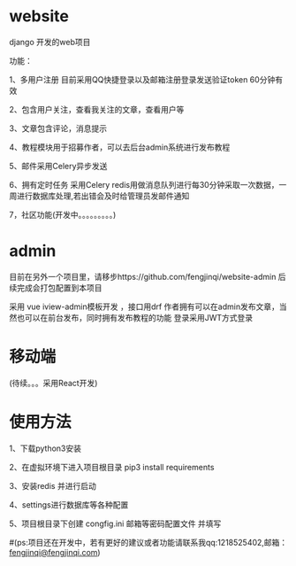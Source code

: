 # website
django 开发的web项目

功能：

1、多用户注册 目前采用QQ快捷登录以及邮箱注册登录发送验证token 60分钟有效

2、包含用户关注，查看我关注的文章，查看用户等

3、文章包含评论，消息提示

4、教程模块用于招募作者，可以去后台admin系统进行发布教程

5、邮件采用Celery异步发送

6、拥有定时任务 采用Celery redis用做消息队列进行每30分钟采取一次数据，一周进行数据库处理,若出错会及时给管理员发邮件通知

7，社区功能(开发中。。。。。。。。。)

# admin
目前在另外一个项目里，请移步https://github.com/fengjinqi/website-admin 后续完成会打包配置到本项目

采用 vue iview-admin模板开发 ，接口用drf 作者拥有可以在admin发布文章，当然也可以在前台发布，同时拥有发布教程的功能
登录采用JWT方式登录


# 移动端
(待续。。。采用React开发)

# 使用方法

1、下载python3安装

2、在虚拟环境下进入项目根目录 pip3 install requirements

3、安装redis 并进行启动

4、settings进行数据库等各种配置

5、项目根目录下创建 congfig.ini 邮箱等密码配置文件 并填写

#(ps:项目还在开发中，若有更好的建议或者功能请联系我qq:1218525402,邮箱：fengjinqi@fengjinqi.com)
